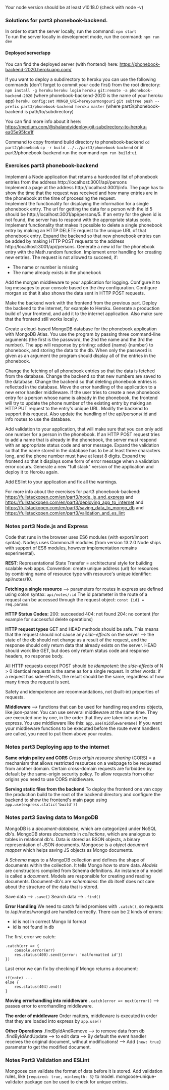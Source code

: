 Your node version should be at least v10.18.0 (check with node -v)

### Solutions for part3 phonebook-backend.

In order to start the server locally, run the command: `npm start`  
To run the server locally in development mode, run the command: `npm run dev`

#### Deployed server/app

You can find the deployed server (with frontend) here: https://phonebook-backend-2020.herokuapp.com/

If you want to deploy a subdirectory to heroku you can use the following commands (don't forget to commit
your code first) from the root directory:
`npm install -g heroku`
`heroku login`
`heroku git:remote -a phonebook-backend-2020` (where phonebook-backend-2020 is the name of your heroku app)
`heroku config:set MONGO_URI=hereyourmongouri`
`git subtree push --prefix part3/phonebook-backend heroku master` (where part3/phonebook-backend is path/to/subdirectory)

You can find more info about it here:
https://medium.com/@shalandy/deploy-git-subdirectory-to-heroku-ea05e95fce1f

Command to copy frontend build directory to phonebook-backend
`cd part2/phonebook`
`cp -r build ../../part3/phonebook-backend`
or in part3/phonebook-backend run the command
`npm run build:ui`

### Exercises part3 phonebook-backend

Implement a Node application that returns a hardcoded list of phonebook entries from the address http://localhost:3001/api/persons  
Implement a page at the address http://localhost:3001/info. The page has to show the time that the request was received and how many entries are in the phonebook at the time of processing the request.  
Implement the functionality for displaying the information for a single phonebook entry. The url for getting the data for a person with the id 5 should be http://localhost:3001/api/persons/5. If an entry for the given id is not found, the server has to respond with the appropriate status code.  
Implement functionality that makes it possible to delete a single phonebook entry by making an HTTP DELETE request to the unique URL of that phonebook entry.
Expand the backend so that new phonebook entries can be added by making HTTP POST requests to the address http://localhost:3001/api/persons. Generate a new id for the phonebook entry with the Math.random function.
Implement error handling for creating new entries. The request is not allowed to succeed, if:

- The name or number is missing
- The name already exists in the phonebook

Add the morgan middleware to your application for logging. Configure it to log messages to your console based on the _tiny_ configuration.
Configure morgan so that it also shows the data sent in HTTP POST requests.

Make the backend work with the frontend from the previous part.
Deploy the backend to the internet, for example to Heroku.
Generate a production build of your frontend, and add it to the internet application.
Also make sure that the frontend still works locally.

Create a cloud-based MongoDB database for the phonebook application with MongoDB Atlas. You use the program by passing three command-line arguments (the first is the password, the 2nd the name and the 3rd the number). The app will response by printing: added {name} {number} to phonebook, and storing the data to the db. When only the password is given as an argument the program should display all of the entries in the phonebook.

Change the fetching of all phonebook entries so that the data is fetched from the database.
Change the backend so that new numbers are saved to the database.
Change the backend so that deleting phonebook entries is reflected in the database.
Move the error handling of the application to a new error handler middleware.
If the user tries to create a new phonebook entry for a person whose name is already in the phonebook, the frontend will try to update the phone number of the existing entry by making an HTTP PUT request to the entry's unique URL. Modify the backend to support this request.
Also update the handling of the api/persons/:id and info routes to use the database.

Add validation to your application, that will make sure that you can only add one number for a person in the phonebook. If an HTTP POST request tries to add a name that is already in the phonebook, the server must respond with an appropriate status code and error message.
Expand the validation so that the name stored in the database has to be at least three characters long, and the phone number must have at least 8 digits.
Expand the frontend so that it displays some form of error message when a validation error occurs.
Generate a new "full stack" version of the application and deploy it to Heroku again.

Add ESlint to your application and fix all the warnings.

For more info about the exercises for part3 phonebook-backend: https://fullstackopen.com/en/part3/node_js_and_express and https://fullstackopen.com/en/part3/deploying_app_to_internet and https://fullstackopen.com/en/part3/saving_data_to_mongo_db and https://fullstackopen.com/en/part3/validation_and_es_lint

### Notes part3 Node.js and Express

Code that runs in the browser uses ES6 modules (with export/import syntax). Nodejs uses CommonJS modules (from version 13.2.0 Node ships with support of ES6 modules, however implementation remains experimental).

**REST**: Representational State Transfer = architectural style for building scalable web apps.
Convention: create unique address (url) for resources by combining name of resource type with resource's unique identifier: api/notes/10.

**Fetching a single resource**
--> parameters for routes in express are defined using colon syntax:
`api/notes/:id`
The id parameter in the route of a request can be accessed through the request object:
`const {id} = req.params`

**HTTP Status Codes:**
200: succeeded
404: not found
204: no content (for example for successful delete operations)

**HTTP request types**
GET and HEAD methods should be safe. This means that the request should not cause any _side-effects_ on the server --> the state of the db should not change as a result of the request, and the response should only return data that already exists on the server.
HEAD should work like GET, but does only return status code and response headers, no response body.

All HTTP requests except POST should be _idempotent_: the _side-effects_ of N > 0 identical requests is the same as for a single request. In other words: if a request has side-effects, the result should be the same, regardless of how many times the request is sent.

Safety and idempotence are recommandations, not (built-in) properties of requests.

**Middleware**
--> functions that can be used for handling req and res objects, like json-parser. You can use serveral middleware at the same time. They are executed one by one, in the order that they are taken into use by express.
You use middleware like this:
`app.use(middlewareName)`
If you want your middleware functions to be executed before the route event handlers are called, you need to put them above your routes.

### Notes part3 Deploying app to the internet

**Same origin policy and CORS**
_Cross origin resource sharing_ (CORS) = a mechanism that allows restricted resources on a webpage to be requested from another domain. Certain cross-domain requests are forbidden by default by the same-origin security policy. To allow requests from other origins you need to use CORS middleware.

**Serving static files from the backend**
To deploy the frontend one van copy the production build to the root of the backend directory and configure the backend to show the frontend's main page using `app.use(express.static('build'))`

### Notes part3 Saving data to MongoDB

MongoDB is a _document-database_, which are categorized under NoSQL db's.
MongoDB stores _documents_ in _collections_, which are analogous to tables in relational db's.
Data is stored as BSON objects, a binary representation of JSON documents.
Mongoose is a _object document mapper_ which helps saving JS objects as Mongo documents.

A _Schema_ maps to a MongoDB collection and defines the shape of documents within the collection. It tells Mongo how to store data. _Models_ are constructors compiled from Schema definitions. An instance of a model is called a _document_. Models are responsible for creating and reading documents.
Document-db's are _schemaless_: the db itself does not care about the structure of the data that is stored.

Save data --> `.save()`
Search data --> `.find()`

**Error Handling**
We need to catch failed promises with `.catch()`, so requests to /api/notes/wrongid are handled correctly.
There can be 2 kinds of errors:

- id is not in correct Mongo Id format
- id is not found in db

The first error we catch:

```
.catch(err => {
    console.error(err)
    res.status(400).send({error: 'malformatted id'})
})
```

Last error we can fix by checking if Mongo returns a document:

```
if(note) ...
else {
    res.status(404).end()
}
```

**Moving errorhandling into middleware**
`.catch(error => next(error))` --> passes error to errorhandling middleware.

**The order of middleware**
Order matters, middleware is executed in order that they are loaded into express by `app.use()`

**Other Operations**
.findByIdAndRemove --> to remove data from db
.findByIdAndUpdate --> to edit data --> By default the event handler receives the original document,
without modifications! --> Add `{new: true}` parameter to get the modified document.

### Notes Part3 Validation and ESLint

Mongoose can validate the format of data before it is stored. Add validation rules, like `{required: true, minlength: 3}` to model. mongoose-unique-validator package can be used to check for unique entries.
